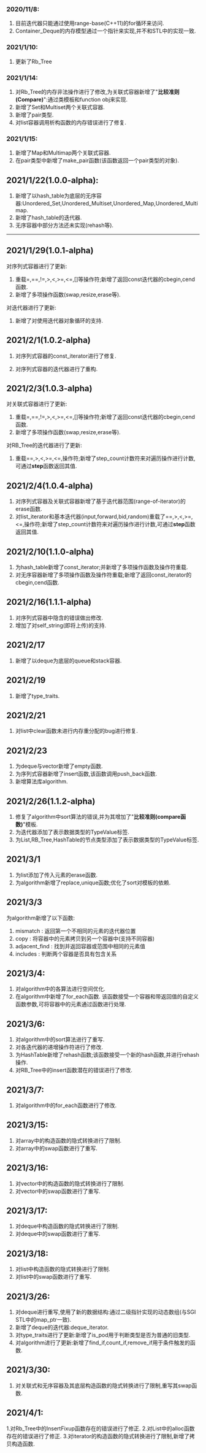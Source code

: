 ### 2020/11/8:
1. 目前迭代器只能通过使用range-base(C++11)的for循环来访问.
2. Container_Deque的内存模型通过一个指针来实现,并不和STL中的实现一致.

### 2021/1/10:
1. 更新了Rb_Tree

### 2021/1/14:
1. 对Rb_Tree的内存非法操作进行了修改,为关联式容器新增了"**比较准则(Compare)**":通过类模板和function obj来实现.
2. 新增了Set和Multiset两个关联式容器.
3. 新增了pair类型.
4. 对list容器调用析构函数的内存错误进行了修复.

### 2021/1/15:
1. 新增了Map和Multimap两个关联式容器.
2. 在pair类型中新增了make_pair函数(该函数返回一个pair类型的对象).

## **2021/1/22(1.0.0-alpha)**:
1. 新增了以hash_table为底层的无序容器:Unordered_Set,Unordered_Multiset,Unordered_Map,Unordered_Multimap.
2. 新增了hash_table的迭代器.
3. 无序容器中部分方法还未实现(rehash等).

-----------------------------------------------------------------------------------------------------------

## 2021/1/29(1.0.1-alpha)
对序列式容器进行了更新:
1. 重载=,==,!=,>,<,>=,<=,[]等操作符;新增了返回const迭代器的cbegin,cend函数.  
2. 新增了多项操作函数(swap,resize,erase等). 

对迭代器进行了更新: 
1. 新增了对使用迭代器对象循环的支持.

## 2021/2/1(1.0.2-alpha)
1. 对序列式容器的const_iterator进行了修复.
 
2. 对序列式容器的迭代器进行了重构.

## 2021/2/3(1.0.3-alpha)
对关联式容器进行了更新:
1. 重载=,==,!=,>,<,>=,<=,[]等操作符;新增了返回const迭代器的cbegin,cend函数.  
2. 新增了多项操作函数(swap,resize,erase等). 

对RB_Tree的迭代器进行了更新:
1. 重载==,>,<,>=,<=,操作符;新增了step_count计数符来对遍历操作进行计数,可通过**step**函数返回其值.

## 2021/2/4(1.0.4-alpha)
1. 对序列式容器及关联式容器新增了基于迭代器范围(range-of-iterator)的erase函数.
2. 对list_iterator和基本迭代器(input,forward,bid,random)重载了==,>,<,>=,<=,操作符;新增了step_count计数符来对遍历操作进行计数,可通过**step**函数返回其值.

## 2021/2/10(1.1.0-alpha)
1. 为hash_table新增了const_iterator;并新增了多项操作函数及操作符重载.
2. 对无序容器新增了多项操作函数及操作符重载;新增了返回const_iterator的cbegin,cend函数.

## 2021/2/16(1.1.1-alpha)
1. 对序列式容器中隐含的错误做出修改.
2. 增加了对self_string(即将上传)的支持.

## 2021/2/17
1. 新增了以deque为底层的queue和stack容器.

## 2021/2/19
1. 新增了type_traits.

## 2021/2/21
1. 对list中clear函数未进行内存重分配的bug进行修复.

## 2021/2/23
1. 为deque与vector新增了empty函数.
2. 为序列式容器新增了insert函数,该函数调用push_back函数.
3. 新增算法库algorithm.

## 2021/2/26(1.1.2-alpha)
1. 修复了algorithm中sort算法的错误,并为其增加了"**比较准则(compare函数)**"模板.
2. 为迭代器添加了表示数据类型的TypeValue标签.
3. 为List,RB_Tree,HashTable的节点类型添加了表示数据类型的TypeValue标签.

## 2021/3/1
1. 为list添加了传入元素的erase函数.
2. 为algorithm新增了replace,unique函数;优化了sort对模板的依赖.

## 2021/3/3
为algorithm新增了以下函数:
1. mismatch : 返回第一个不相同的元素的迭代器位置
2. copy : 将容器中的元素拷贝到另一个容器中(支持不同容器)
3. adjacent_find : 找到并返回容器或范围中相同的元素值
4. includes : 判断两个容器是否具有包含关系

## 2021/3/4:
1. 对algorithm中的各算法进行空间优化.
2. 在algorithm中新增了for_each函数.
该函数接受一个容器和带返回值的自定义函数参数,可将容器中的元素通过函数进行处理.

## 2021/3/6:
1. 对algorithm中的sort算法进行了重写.
2. 对各迭代器的递增操作符进行了修改.
3. 为HashTable新增了rehash函数;该函数接受一个新的hash函数,并进行rehash操作.
4. 对RB_Tree中的insert函数潜在的错误进行了修改.

## 2021/3/7:
1. 对algorithm中的for_each函数进行了修改.

## 2021/3/15:
1. 对array中的构造函数的隐式转换进行了限制.
2. 对array中的swap函数进行了重写.

## 2021/3/16:
1. 对vector中的构造函数的隐式转换进行了限制.
2. 对vector中的swap函数进行了重写.

## 2021/3/17:
1. 对deque中构造函数的隐式转换进行了限制.
2. 对deque中的swap函数进行了重写.

## 2021/3/18:
1. 对list中构造函数的隐式转换进行了限制.
2. 对list中的swap函数进行了重写.

## 2021/3/26:
1. 对deque进行重写,使用了新的数据结构:通过二级指针实现的动态数组(与SGI STL中的map_ptr一致).
2. 新增了deque的迭代器:deque_iterator.
3. 对type_traits进行了更新:新增了is_pod用于判断类型是否为普通的旧类型.
4. 对algorithm进行了更新:新增了find_if,count_if,remove_if用于条件触发的函数.

## 2021/3/30:
1. 对关联式和无序容器及其底层构造函数的隐式转换进行了限制,重写其swap函数.

## 2021/4/1:
1.对Rb_Tree中的InsertFixup函数存在的错误进行了修正.
2.对List中的alloc函数存在的错误进行了修正.
3.对iterator的构造函数的隐式转换进行了限制,新增了拷贝构造函数.